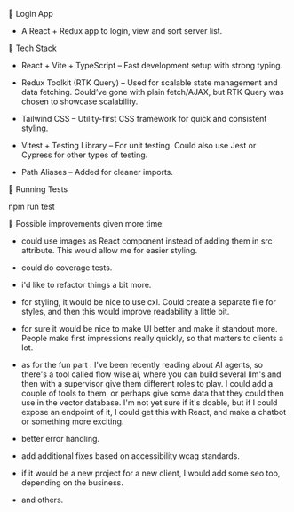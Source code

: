 📇 Login App

* A React + Redux app to login, view and sort server list. 

🔧 Tech Stack

* React + Vite + TypeScript – Fast development setup with strong typing.

* Redux Toolkit (RTK Query) – Used for scalable state management and data fetching. Could’ve gone with plain fetch/AJAX, but RTK Query was chosen to showcase scalability.

* Tailwind CSS – Utility-first CSS framework for quick and consistent styling.

* Vitest + Testing Library – For unit testing. Could also use Jest or Cypress for other types of testing.

* Path Aliases – Added for cleaner imports.

🧪 Running Tests

npm run test

📁 Possible improvements given more time:

* could use images as React component instead of adding them in src attribute. This would allow me for easier styling.

* could do coverage tests.

* i'd like to refactor things a bit more.

* for styling, it would be nice to use cxl. Could create a separate file for styles, and then this would improve readability a little bit.

* for sure it would be nice to make UI better and make it standout more. People make first impressions really quickly, so that matters to clients a lot.

* as for the fun part : I've been recently reading about AI agents, so there's a tool called flow wise ai, where you can build several llm's and then with a supervisor give them different roles to play. I could add a couple of tools to them, or perhaps give some data that they could then use in the vector database. I'm not yet sure if it's doable, but if I could expose an endpoint of it, I could get this with React, and make a chatbot or something more exciting. 

* better error handling. 

* add additional fixes based on accessibility wcag standards. 

* if it would be a new project for a new client, I would add some seo too, depending on the business. 

* and others. 